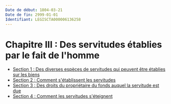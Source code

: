 ```yaml
---
Date de début: 1804-03-21
Date de fin: 2999-01-01
Identifiant: LEGISCTA000006136258
---
```


<h1>Chapitre III : Des servitudes établies par le fait de l'homme</h1>

- [Section 1 : Des diverses espèces de servitudes qui peuvent être établies sur les biens](section_1/README.md)
- [Section 2 : Comment s'établissent les servitudes](section_2/README.md)
- [Section 3 : Des droits du propriétaire du fonds auquel la servitude est due](section_3/README.md)
- [Section 4 : Comment les servitudes s'éteignent](section_4/README.md)
